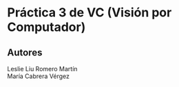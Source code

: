 # Práctica 3 de VC (Visión por Computador)

## Autores

Leslie Liu Romero Martín
<br>
María Cabrera Vérgez
